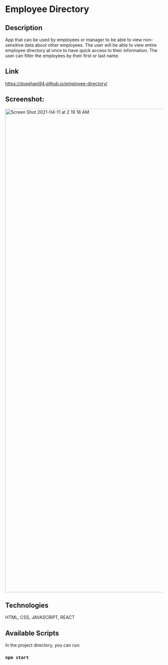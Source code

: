 # Employee Directory

## Description   
App that can be used by employees or manager to be able to view non-sensitive data about other employees. The user will be able to view entire employee directory at once to have quick access to their information. The user can filter the employees by their first or last name. 

## Link
https://dvaghani94.github.io/employee-directory/

## Screenshot:
<img width="1544" alt="Screen Shot 2021-04-11 at 2 19 18 AM" src="https://user-images.githubusercontent.com/77857718/114294393-53eb3100-9a6c-11eb-83c4-b869b0e07f12.png">

## Technologies 
HTML, CSS, JAVASCRIPT, REACT


## Available Scripts
In the project directory, you can run:

### `npm start`

